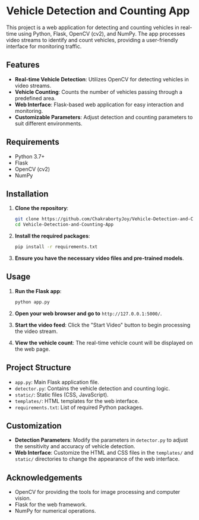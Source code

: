 
# Vehicle Detection and Counting App

This project is a web application for detecting and counting vehicles in real-time using Python, Flask, OpenCV (cv2), and NumPy. The app processes video streams to identify and count vehicles, providing a user-friendly interface for monitoring traffic.

## Features

- **Real-time Vehicle Detection**: Utilizes OpenCV for detecting vehicles in video streams.
- **Vehicle Counting**: Counts the number of vehicles passing through a predefined area.
- **Web Interface**: Flask-based web application for easy interaction and monitoring.
- **Customizable Parameters**: Adjust detection and counting parameters to suit different environments.

## Requirements

- Python 3.7+
- Flask
- OpenCV (cv2)
- NumPy

## Installation

1. **Clone the repository**:
    ```bash
    git clone https://github.com/ChakrabortyJoy/Vehicle-Detection-and-Counting-App.git
    cd Vehicle-Detection-and-Counting-App
    ```

2. **Install the required packages**:
    ```bash
    pip install -r requirements.txt
    ```

3. **Ensure you have the necessary video files and pre-trained models**.

## Usage

1. **Run the Flask app**:
    ```bash
    python app.py
    ```

2. **Open your web browser and go to** `http://127.0.0.1:5000/`.

3. **Start the video feed**: Click the "Start Video" button to begin processing the video stream.

4. **View the vehicle count**: The real-time vehicle count will be displayed on the web page.

## Project Structure

- `app.py`: Main Flask application file.
- `detector.py`: Contains the vehicle detection and counting logic.
- `static/`: Static files (CSS, JavaScript).
- `templates/`: HTML templates for the web interface.
- `requirements.txt`: List of required Python packages.

## Customization

- **Detection Parameters**: Modify the parameters in `detector.py` to adjust the sensitivity and accuracy of vehicle detection.
- **Web Interface**: Customize the HTML and CSS files in the `templates/` and `static/` directories to change the appearance of the web interface.

## Acknowledgements

- OpenCV for providing the tools for image processing and computer vision.
- Flask for the web framework.
- NumPy for numerical operations.

